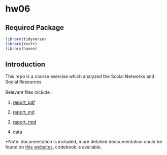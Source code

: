 # hw06

## Required Package 

```r
library(tidyverse)
library(knitr)
library(haven)
```

## Introduction
This repo is a course exercise which analyzed  the Social Networks and Social Resources

Relevant files include：

1. [report_pdf](Social-Networks-and-Social-Resources.pdf)

1. [report_md](Social-Networks-and-Social-Resources.md)

1. [report_rmd](Social-Networks-and-Social-Resources.rmd)

1. [data](data)

*Note: documentation is included, more detalied deocumentation could be found on [this websites](https://dbk.gesis.org/dbksearch/SDesc2.asp?ll=10&notabs=&af=&nf=&search=ISSP&search2=&db=E&no=6980), codebook is avaliable. 